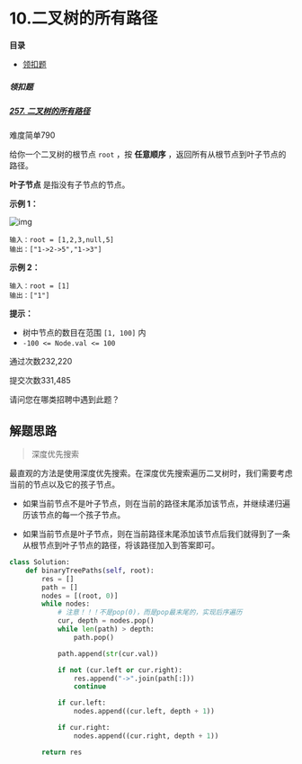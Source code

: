 # 10.二叉树的所有路径

**目录**

- [领扣题](#领扣题)



##### **领扣题**

##### [257. 二叉树的所有路径](https://leetcode.cn/problems/binary-tree-paths/)

难度简单790

给你一个二叉树的根节点 `root` ，按 **任意顺序** ，返回所有从根节点到叶子节点的路径。

**叶子节点** 是指没有子节点的节点。

**示例 1：**

![img](https://assets.leetcode.com/uploads/2021/03/12/paths-tree.jpg)

```
输入：root = [1,2,3,null,5]
输出：["1->2->5","1->3"]
```

**示例 2：**

```
输入：root = [1]
输出：["1"]
```

 

**提示：**

- 树中节点的数目在范围 `[1, 100]` 内
- `-100 <= Node.val <= 100`

通过次数232,220

提交次数331,485

请问您在哪类招聘中遇到此题？





## 解题思路

> 深度优先搜索

最直观的方法是使用深度优先搜索。在深度优先搜索遍历二叉树时，我们需要考虑当前的节点以及它的孩子节点。

- 如果当前节点不是叶子节点，则在当前的路径末尾添加该节点，并继续递归遍历该节点的每一个孩子节点。

- 如果当前节点是叶子节点，则在当前路径末尾添加该节点后我们就得到了一条从根节点到叶子节点的路径，将该路径加入到答案即可。

```python
class Solution:
    def binaryTreePaths(self, root):
        res = []
        path = []
        nodes = [(root, 0)]
        while nodes:
            # 注意！！！不是pop(0)，而是pop最末尾的，实现后序遍历
            cur, depth = nodes.pop()
            while len(path) > depth:
                path.pop()

            path.append(str(cur.val))

            if not (cur.left or cur.right):
                res.append("->".join(path[:]))
                continue

            if cur.left:
                nodes.append((cur.left, depth + 1))

            if cur.right:
                nodes.append((cur.right, depth + 1))

        return res

```

